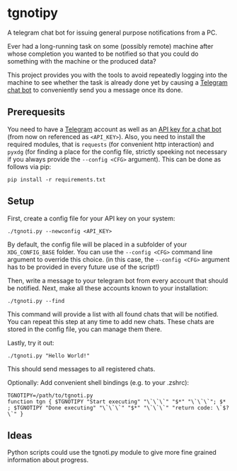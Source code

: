 # tgnotipy
A telegram chat bot for issuing general purpose notifications from a PC.

Ever had a long-running task on some (possibly remote) machine after whose completion you wanted to be notified so that you could do something with the machine or the produced data?

This project provides you with the tools to avoid repeatedly logging into the machine to see whether the task is already done yet by causing a [Telegram chat bot](https://core.telegram.org/bots) to conveniently send you a message once its done.

## Prerequesits
You need to have a [Telegram](https://telegram.org/) account as well as an [API key for a chat bot](https://core.telegram.org/bots#3-how-do-i-create-a-bot) (from now on referenced as `<API_KEY>`).
Also, you need to install the required modules, that is `requests` (for convenient http interaction) and `pyxdg` (for finding a place for the config file, strictly speeking not necessary if you always provide the `--config <CFG>` argument). This can be done as follows via pip:
```
pip install -r requirements.txt
```


## Setup
First, create a config file for your API key on your system:
```
./tgnoti.py --newconfig <API_KEY>
```
By default, the config file will be placed in a subfolder of your `XDG_CONFIG_BASE` folder. You can use the `--config <CFG>` command line argument to override this choice. (in this case, the `--config <CFG>` argument has to be provided in every future use of the script!)

Then, write a message to your telegram bot from every account that should be notified.
Next, make all these accounts known to your installation:
```
./tgnoti.py --find
```
This command will provide a list with all found chats that will be notified. You can repeat this step at any time to add new chats.
These chats are stored in the config file, you can manage them there.

Lastly, try it out:
```
./tgnoti.py "Hello World!"
```
This should send messages to all registered chats.

Optionally: Add convenient shell bindings (e.g. to your .zshrc):
```
TGNOTIPY=/path/to/tgnoti.py
function tgn { $TGNOTIPY "Start executing" "\`\`\`" "$*" "\`\`\`"; $* ; $TGNOTIPY "Done executing" "\`\`\`" "$*" "\`\`\`" "return code: \`$?\`" }
```


## Ideas
Python scripts could use the tgnoti.py module to give more fine grained information about progress.

